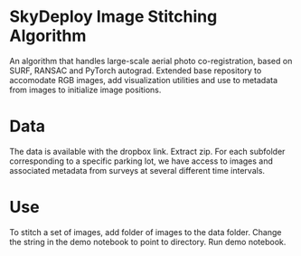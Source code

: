# SkyDeploy Image Stitching Algorithm
An algorithm that handles large-scale aerial photo co-registration, based on SURF, RANSAC and PyTorch autograd. Extended base repository to accomodate RGB images, add visualization utilities and use to metadata from images to initialize image positions. 

# Data 
The data is available with the dropbox link. Extract zip. For each subfolder corresponding to a specific parking lot, we have access to images and associated metadata from surveys at several different time intervals. 

# Use 
To stitch a set of images, add folder of images to the data folder. Change the string in the demo notebook to point to directory. Run demo notebook.




